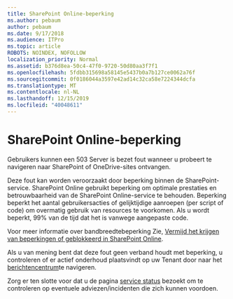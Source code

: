 ```yaml
---
title: SharePoint Online-beperking
ms.author: pebaum
author: pebaum
ms.date: 9/17/2018
ms.audience: ITPro
ms.topic: article
ROBOTS: NOINDEX, NOFOLLOW
localization_priority: Normal
ms.assetid: b376d8ea-50c4-47f0-9720-50d80aa3f7f1
ms.openlocfilehash: 5fdbb315698a58145e5437b0a7b127ce0062a76f
ms.sourcegitcommit: 0f0186044a3597e42ad14c32ca58e7224344dcfa
ms.translationtype: MT
ms.contentlocale: nl-NL
ms.lasthandoff: 12/15/2019
ms.locfileid: "40048611"
---
```

# <a name="sharepoint-online-throttling"></a>SharePoint Online-beperking

Gebruikers kunnen een 503 Server is bezet fout wanneer u probeert te navigeren naar SharePoint of OneDrive-sites ontvangen. 

Deze fout kan worden veroorzaakt door beperking binnen de SharePoint-service. SharePoint Online gebruikt beperking om optimale prestaties en betrouwbaarheid van de SharePoint Online-service te behouden. Beperking beperkt het aantal gebruikersacties of gelijktijdige aanroepen (per script of code) om overmatig gebruik van resources te voorkomen. Als u wordt beperkt, 99% van de tijd dat het is vanwege aangepaste code.

Voor meer informatie over bandbreedtebeperking Zie, [Vermijd het krijgen van beperkingen of geblokkeerd in SharePoint Online](https://docs.microsoft.com/sharepoint/dev/general-development/how-to-avoid-getting-throttled-or-blocked-in-sharepoint-online).

Als u van mening bent dat deze fout geen verband houdt met beperking, u controleren of er actief onderhoud plaatsvindt op uw Tenant door naar het [berichtencentrum](https://portal.office.com/adminportal/home#/MessageCenter)te navigeren.

 Zorg er ten slotte voor dat u de pagina [service status](https://portal.office.com/adminportal/home#/servicehealth) bezoekt om te controleren op eventuele adviezen/incidenten die zich kunnen voordoen.

